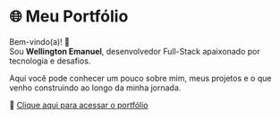 # 🌐 Meu Portfólio

Bem-vindo(a)! 👋  
Sou **Wellington Emanuel**, desenvolvedor Full-Stack apaixonado por tecnologia e desafios.

Aqui você pode conhecer um pouco sobre mim, meus projetos e o que venho construindo ao longo da minha jornada.

🔗 [Clique aqui para acessar o portfólio](https://emnuelht.github.io/portifolio/)
